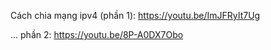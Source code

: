 Cách chia mạng ipv4 (phần 1): https://youtu.be/ImJFRyIt7Ug

... phần 2: https://youtu.be/8P-A0DX7Obo